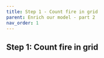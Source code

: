 ```yaml
---
title: Step 1 - Count fire in grid
parent: Enrich our model - part 2
nav_order: 1
---
```


## Step 1: Count fire in grid

